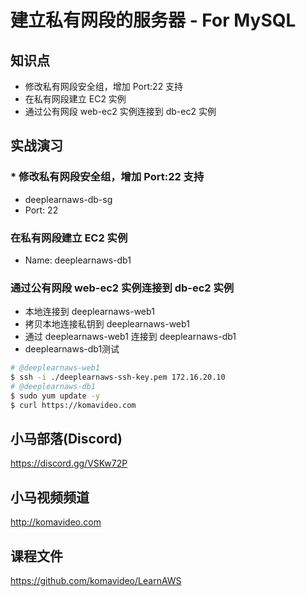 建立私有网段的服务器 - For MySQL
=============================

## 知识点

* 修改私有网段安全组，增加 Port:22 支持
* 在私有网段建立 EC2 实例
* 通过公有网段 web-ec2 实例连接到 db-ec2 实例

## 实战演习

### * 修改私有网段安全组，增加 Port:22 支持

+ deeplearnaws-db-sg
+ Port: 22

### 在私有网段建立 EC2 实例

+ Name: deeplearnaws-db1

### 通过公有网段 web-ec2 实例连接到 db-ec2 实例

+ 本地连接到 deeplearnaws-web1
+ 拷贝本地连接私钥到 deeplearnaws-web1
+ 通过 deeplearnaws-web1 连接到 deeplearnaws-db1
+ deeplearnaws-db1测试

```bash
# @deeplearnaws-web1
$ ssh -i ./deeplearnaws-ssh-key.pem 172.16.20.10
# @deeplearnaws-db1
$ sudo yum update -y
$ curl https://komavideo.com
```

## 小马部落(Discord)

https://discord.gg/VSKw72P

## 小马视频频道

http://komavideo.com

## 课程文件

https://github.com/komavideo/LearnAWS

